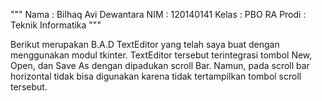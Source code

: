 """
Nama	: Bilhaq Avi Dewantara
NIM	    : 120140141
Kelas	: PBO RA
Prodi	: Teknik Informatika
"""

Berikut merupakan B.A.D TextEditor  yang telah saya buat dengan menggunakan modul tkinter.
TextEditor tersebut terintegrasi tombol New, Open, dan Save As dengan dipadukan scroll Bar.
Namun, pada scroll bar horizontal tidak bisa digunakan karena tidak tertampilkan tombol scroll tersebut.